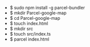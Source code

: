 - $ sudo npm install -g parcel-bundler
- $ mkdir Parcel-google-map
- $ cd Parcel-google-map
- $ touch index.html
- $ mkdir src
- $ touch src/index.ts
- $ parcel index.html